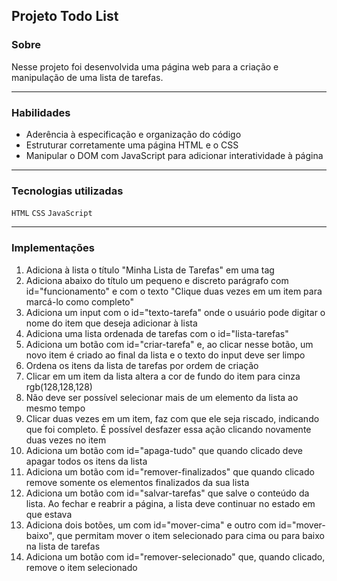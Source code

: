 ## Projeto Todo List

### Sobre

Nesse projeto foi desenvolvida uma página web para a criação e manipulação de uma lista de tarefas.

---

### Habilidades

- Aderência à especificação e organização do código
- Estruturar corretamente uma página HTML e o CSS
- Manipular o DOM com JavaScript para adicionar interatividade à página

---

### Tecnologias utilizadas

`HTML`
`CSS`
`JavaScript`

---

### Implementações

1. Adiciona à lista o título "Minha Lista de Tarefas" em uma tag
2. Adiciona abaixo do título um pequeno e discreto parágrafo com id="funcionamento" e com o texto "Clique duas vezes em um item para marcá-lo como completo"
3. Adiciona um input com o id="texto-tarefa" onde o usuário pode digitar o nome do item que deseja adicionar à lista
4. Adiciona uma lista ordenada de tarefas com o id="lista-tarefas"
5. Adiciona um botão com id="criar-tarefa" e, ao clicar nesse botão, um novo item é criado ao final da lista e o texto do input deve ser limpo
6. Ordena os itens da lista de tarefas por ordem de criação
7. Clicar em um item da lista altera a cor de fundo do item para cinza rgb(128,128,128)
8. Não deve ser possível selecionar mais de um elemento da lista ao mesmo tempo
9. Clicar duas vezes em um item, faz com que ele seja riscado, indicando que foi completo. É possível desfazer essa ação clicando novamente duas vezes no item
10. Adiciona um botão com id="apaga-tudo" que quando clicado deve apagar todos os itens da lista
11. Adiciona um botão com id="remover-finalizados" que quando clicado remove somente os elementos finalizados da sua lista
12. Adiciona um botão com id="salvar-tarefas" que salve o conteúdo da lista. Ao fechar e reabrir a página, a lista deve continuar no estado em que estava
13. Adiciona dois botões, um com id="mover-cima" e outro com id="mover-baixo", que permitam mover o item selecionado para cima ou para baixo na lista de tarefas
14. Adiciona um botão com id="remover-selecionado" que, quando clicado, remove o item selecionado
